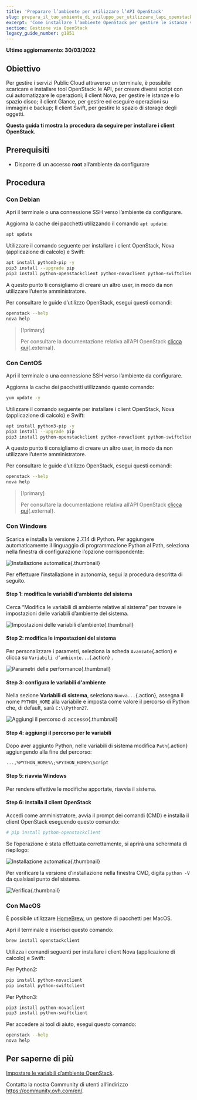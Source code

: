 ```yaml
---
title: 'Preparare l’ambiente per utilizzare l’API OpenStack'
slug: prepara_il_tuo_ambiente_di_sviluppo_per_utilizzare_lapi_openstack
excerpt: 'Come installare l’ambiente OpenStack per gestire le istanze via API'
section: Gestione via OpenStack
legacy_guide_number: g1851
---
```


**Ultimo aggiornamento: 30/03/2022**

## Obiettivo

Per gestire i servizi Public Cloud attraverso un terminale, è possibile scaricare e installare tool OpenStack: le API, per creare diversi script con cui automatizzare le operazioni; il client Nova, per gestire le istanze e lo spazio disco; il client Glance, per gestire ed eseguire operazioni su immagini e backup; Il client Swift, per gestire lo spazio di storage degli oggetti.

**Questa guida ti mostra la procedura da seguire per installare i client OpenStack.**

## Prerequisiti

- Disporre di un accesso **root** all’ambiente da configurare

## Procedura

### Con Debian

Apri il terminale o una connessione SSH verso l’ambiente da configurare.

Aggiorna la cache dei pacchetti utilizzando il comando `apt update`:

```sh
apt update
```

Utilizzare il comando seguente per installare i client OpenStack, Nova (applicazione di calcolo) e Swift:

```sh
apt install python3-pip -y
pip3 install --upgrade pip
pip3 install python-openstackclient python-novaclient python-swiftclient
```

A questo punto ti consigliamo di creare un altro user, in modo da non utilizzare l’utente amministratore.

Per consultare le guide d’utilizzo OpenStack, esegui questi comandi: 

```sh
openstack --help
nova help
```

> [!primary]
> 
> Per consultare la documentazione relativa all’API OpenStack [clicca qui](https://docs.openstack.org/python-openstackclient/latest/){.external}.
> 

### Con CentOS

Apri il terminale o una connessione SSH verso l’ambiente da configurare.

Aggiorna la cache dei pacchetti utilizzando questo comando:

```sh
yum update -y
```

Utilizzare il comando seguente per installare i client OpenStack, Nova (applicazione di calcolo) e Swift:

```sh
apt install python3-pip -y
pip3 install --upgrade pip
pip3 install python-openstackclient python-novaclient python-swiftclient
```

A questo punto ti consigliamo di creare un altro user, in modo da non utilizzare l’utente amministratore.

Per consultare le guide d’utilizzo OpenStack, esegui questi comandi: 

```sh
openstack --help
nova help
```

> [!primary]
> 
> Per consultare la documentazione relativa all’API OpenStack [clicca qui](https://docs.openstack.org/python-openstackclient/latest/){.external}.
> 

### Con Windows

Scarica e installa la versione 2.7.14 di Python. Per aggiungere automaticamente il linguaggio di programmazione Python al Path, seleziona nella finestra di configurazione l’opzione corrispondente:

![Installazione automatica](images/1_preparation_openstack_environment_windows.png){.thumbnail}

Per effettuare l’installazione in autonomia, segui la procedura descritta di seguito.

#### Step 1: modifica le variabili d'ambiente del sistema

Cerca “Modifica le variabili di ambiente relative al sistema” per trovare le impostazioni delle variabili d’ambiente del sistema.

![Impostazioni delle variabili d’ambiente](images/2_preparation_openstack_environment_windows.png){.thumbnail}

#### Step 2: modifica le impostazioni del sistema

Per personalizzare i parametri, seleziona la scheda `Avanzate`{.action} e clicca su `Variabili d’ambiente...`{.action} .

![Parametri delle performance](images/3_preparation_openstack_environment_windows.png){.thumbnail}

#### Step 3: configura le variabili d'ambiente 

Nella sezione **Variabili di sistema**, seleziona `Nuova...`{.action}, assegna il nome `PYTHON_HOME` alla variabile e imposta come valore il percorso di Python che, di default, sarà `C:\\Python27`.

![Aggiungi il percorso di accesso](images/4_edit_system_variables.png){.thumbnail}

#### Step 4: aggiungi il percorso per le variabili 

Dopo aver aggiunto Python, nelle variabili di sistema modifica `Path`{.action} aggiungendo alla fine del percorso:

`...,%PYTHON_HOME%\;%PYTHON_HOME%\Script`

#### Step 5: riavvia Windows

Per rendere effettive le modifiche apportate, riavvia il sistema.

#### Step 6: installa il client OpenStack

Accedi come amministratore, avvia il prompt dei comandi (CMD) e installa il client OpenStack eseguendo questo comando:

```sh
# pip install python-openstackclient
```

Se l’operazione è stata effettuata correttamente, si aprirà una schermata di riepilogo: 

![Installazione automatica](images/5_preparation_openstack_environment_windows.png){.thumbnail}

Per verificare la versione d’installazione nella finestra CMD, digita `python -V` da qualsiasi punto del sistema.

![Verifica](images/6_preparation_openstack_environment_windows.png){.thumbnail}

### Con MacOS

È possibile utilizzare [HomeBrew](https://brew.sh), un gestore di pacchetti per MacOS.

Apri il terminale e inserisci questo comando:

```bash
brew install openstackclient
```

Utilizza i comandi seguenti per installare i client Nova (applicazione di calcolo) e Swift:

Per Python2:

```sh
pip install python-novaclient
pip install python-swiftclient
```

Per Python3:

```sh
pip3 install python-novaclient
pip3 install python-swiftclient
```

Per accedere ai tool di aiuto, esegui questo comando:

```sh
openstack --help
nova help
```

## Per saperne di più

[Impostare le variabili d’ambiente OpenStack](https://docs.ovh.com/it/public-cloud/impostare-le-variabili-dambiente-openstack/).

Contatta la nostra Community di utenti all’indirizzo <https://community.ovh.com/en/>.